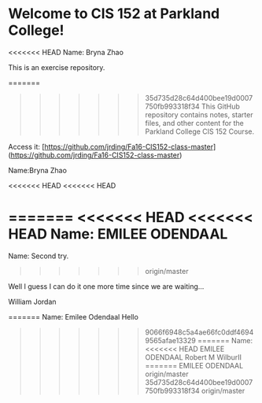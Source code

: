 # Welcome to CIS 152 at Parkland College!

<<<<<<< HEAD
Name: Bryna Zhao

This is an exercise repository.

=======
>>>>>>> 35d735d28c64d400bee19d0007750fb993318f34
This GitHub repository contains notes, starter files, and other content for the Parkland College CIS 152 Course.

Access it: [https://github.com/jrding/Fa16-CIS152-class-master] (https://github.com/jrding/Fa16-CIS152-class-master)

Name:Bryna Zhao

<<<<<<< HEAD
<<<<<<< HEAD




=======
<<<<<<< HEAD
<<<<<<< HEAD
Name:
EMILEE ODENDAAL
=======
Name: Second try.
>>>>>>> origin/master













Well I guess I can do it one more time since we are waiting...









William Jordan

=======
Name: Emilee Odendaal Hello
>>>>>>> 9066f6948c5a4ae66fc0ddf46949565afae13329
=======
Name:
<<<<<<< HEAD
EMILEE ODENDAAL Robert M WilburII
=======
EMILEE ODENDAAL
>>>>>>> origin/master
>>>>>>> 35d735d28c64d400bee19d0007750fb993318f34
>>>>>>> origin/master
